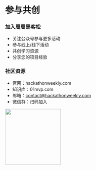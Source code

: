 # 参与共创

<div class="grid grid-cols-2 gap-4">
<div>

### 加入周周黑客松
- 关注公众号参与更多活动
- 参与线上/线下活动
- 共创学习资源
- 分享您的项目经验

</div>
<div>

### 社区资源
- 官网：hackathonweekly.com
- 知识库：01mvp.com
- 邮箱：contact@hackathonweekly.com
- 微信群：扫码加入

</div>
</div>

<div class="absolute bottom-20 right-20">
  <img src="/wechat_official_qr.jpg" width="180" />
</div> 